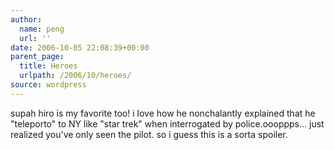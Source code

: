 ```yaml
---
author:
  name: peng
  url: ''
date: 2006-10-05 22:08:39+00:00
parent_page:
  title: Heroes
  urlpath: /2006/10/heroes/
source: wordpress
---
```


supah hiro is my favorite too! i love how he nonchalantly explained that he  "teleporto" to NY like "star trek" when interrogated by police.oooppps...  just realized you've only seen the pilot. so i guess this is a  sorta spoiler.